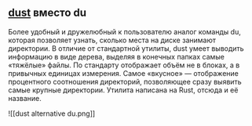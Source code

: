 ## [dust](https://github.com/bootandy/dust) вместо du

Более удобный и дружелюбный к пользователю аналог команды du, которая позволяет узнать, сколько места на диске занимают директории. В отличие от стандартной утилиты, dust умеет выводить информацию в виде дерева, выделяя в конечных папках самые «тяжёлые» файлы. По стандарту отображает объём не в блоках, а в привычных единицах измерения. Самое «вкусное» — отображение процентного соотношения директорий, позволяющее сразу выявить самые крупные директории. Утилита написана на Rust, отсюда и её название.

![[dust alternative du.png]]